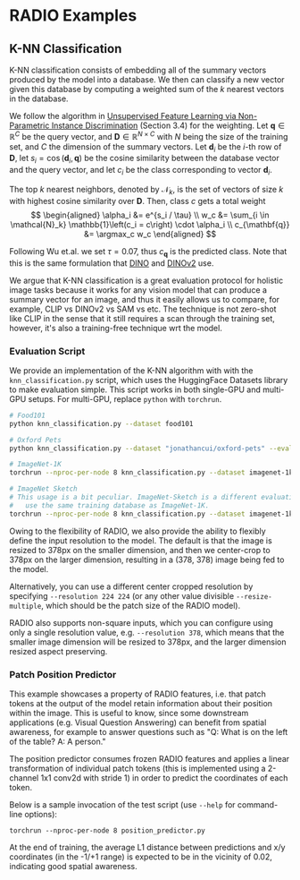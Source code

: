 # RADIO Examples

## K-NN Classification

K-NN classification consists of embedding all of the summary vectors produced by the model into a database. We then can classify a new vector given this database by computing a weighted sum of the $k$ nearest vectors in the database.

We follow the algorithm in [Unsupervised Feature Learning via Non-Parametric Instance Discrimination](https://arxiv.org/pdf/1805.01978.pdf) (Section 3.4) for the weighting. Let $\mathbf{q} \in \mathbb{R}^C$ be the query vector, and $\mathbf{D} \in \mathbb{R}^{N \times C}$ with $N$ being the size of the training set, and $C$ the dimension of the summary vectors. Let $\mathbf{d}_i$ be the $i$-th row of $\mathbf{D}$, let $s_i = \cos(\mathbf{d}_i, \mathbf{q})$ be the cosine similarity between the database vector and the query vector, and let $c_i$ be the class corresponding to vector $\mathbf{d}_i$.

The top $k$ nearest neighbors, denoted by $\mathcal{N}_k$, is the set of vectors of size $k$ with highest cosine similarity over $\mathbf{D}$. Then, class $c$ gets a total weight
$$
\begin{aligned}
    \alpha_i &= e^{s_i / \tau} \\
    w_c &= \sum_{i \in \mathcal{N}_k} \mathbb{1}\left(c_i = c\right) \cdot \alpha_i \\
    c_{\mathbf{q}} &= \argmax_c w_c
\end{aligned}
$$

Following Wu et.al. we set $\tau = 0.07$, thus $c_{\mathbf{q}}$ is the predicted class. Note that this is the same formulation that [DINO](http://arxiv.org/abs/2104.14294) and [DINOv2](http://arxiv.org/abs/2304.07193) use.

We argue that K-NN classification is a great evaluation protocol for holistic image tasks because it works for any vision model that can produce a summary vector for an image, and thus it easily allows us to compare, for example, CLIP vs DINOv2 vs SAM vs etc. The technique is not zero-shot like CLIP in the sense that it still requires a scan through the training set, however, it's also a training-free technique wrt the model.

### Evaluation Script

We provide an implementation of the K-NN algorithm with with the `knn_classification.py` script, which uses the HuggingFace Datasets library to make evaluation simple. This script works in both single-GPU and multi-GPU setups. For multi-GPU, replace `python` with `torchrun`.

```Bash
# Food101
python knn_classification.py --dataset food101

# Oxford Pets
python knn_classification.py --dataset "jonathancui/oxford-pets" --eval-split test

# ImageNet-1K
torchrun --nproc-per-node 8 knn_classification.py --dataset imagenet-1k

# ImageNet Sketch
# This usage is a bit peculiar. ImageNet-Sketch is a different evaluation set for ImageNet-1K, so we
#   use the same training database as ImageNet-1K.
torchrun --nproc-per-node 8 knn_classification.py --dataset imagenet-1k --eval-dataset imagenet_sketch --eval-split train
```

Owing to the flexibility of RADIO, we also provide the ability to flexibly define the input resolution to the model. The default is that the image is resized to 378px on the smaller dimension, and then we center-crop to 378px on the larger dimension, resulting in a (378, 378) image being fed to the model.

Alternatively, you can use a different center cropped resolution by specifying `--resolution 224 224` (or any other value divisible `--resize-multiple`, which should be the patch size of the RADIO model).

RADIO also supports non-square inputs, which you can configure using only a single resolution value, e.g. `--resolution 378`, which means that the smaller image dimension will be resized to 378px, and the larger dimension resized aspect preserving.

### Patch Position Predictor

This example showcases a property of RADIO features, i.e. that patch tokens at the output of the model retain information about their position within the image.
This is useful to know, since some downstream applications (e.g. Visual Question Answering) can benefit from spatial awareness, for example to answer questions
such as "Q: What is on the left of the table? A: A person."

The position predictor consumes frozen RADIO features and applies a linear transformation of individual patch tokens (this is implemented using a 2-channel 1x1
conv2d with stride 1) in order to predict the coordinates of each token.

Below is a sample invocation of the test script (use `--help` for command-line options):

```
torchrun --nproc-per-node 8 position_predictor.py
```

At the end of training, the average L1 distance between predictions and x/y coordinates (in the -1/+1 range) is expected to be in the vicinity of 0.02,
indicating good spatial awareness.
